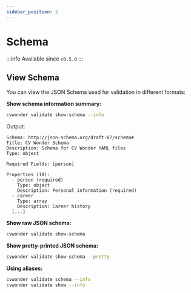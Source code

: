 ```yaml
---
sidebar_position: 2
---
```

# Schema

:::info
Available since `v0.5.0`
:::

## View Schema

You can view the JSON Schema used for validation in different formats:

**Show schema information summary:**

```bash
cvwonder validate show-schema --info
```

Output:
```
Schema: http://json-schema.org/draft-07/schema#
Title: CV Wonder Schema
Description: Schema for CV Wonder YAML files
Type: object

Required Fields: [person]

Properties (10):
  - person (required)
    Type: object
    Description: Personal information (required)
  - career
    Type: array
    Description: Career history
  [...]
```

**Show raw JSON schema:**

```bash
cvwonder validate show-schema
```

**Show pretty-printed JSON schema:**

```bash
cvwonder validate show-schema --pretty
```

**Using aliases:**

```bash
cvwonder validate schema --info
cvwonder validate show --info
```

